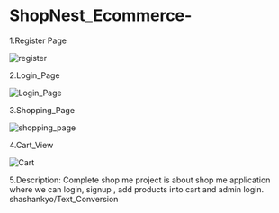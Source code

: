 # ShopNest_Ecommerce-

1.Register Page

![register](https://user-images.githubusercontent.com/114981861/233521420-91c66e1a-41e3-4d91-b293-bfb545ba3afd.png)


2.Login_Page


![Login_Page](https://user-images.githubusercontent.com/114981861/233521506-b9641470-d716-4ad2-9df8-e7e48f5669c6.png)


3.Shopping_Page

![shopping_page](https://user-images.githubusercontent.com/114981861/233521521-80dc200a-79b5-41be-8b79-1508a4a7262e.png)



4.Cart_View


![Cart](https://user-images.githubusercontent.com/114981861/233521544-10aee879-e02f-4991-a333-1d1998af7db3.png)

5.Description:
Complete shop me project is about shop me application where we can login, signup , add products into cart and admin login. shashankyo/Text_Conversion

